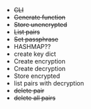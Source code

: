 - ~~CLI~~
- ~~Generate function~~
- ~~Store unencrypted~~
- ~~List pairs~~
- ~~Set passphrase~~
- HASHMAP??
- create key dict
- Create encryption
- Create decryption
- Store encrypted
- list pairs with decryption
- ~~delete pair~~
- ~~delete all pairs~~
